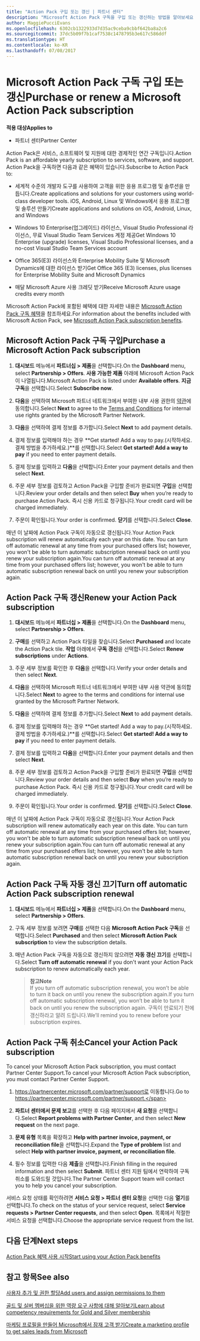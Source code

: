 ```yaml
---
title: "Action Pack 구입 또는 갱신 | 파트너 센터"
description: "Microsoft Action Pack 구독을 구입 또는 갱신하는 방법을 알아보세요."
author: MaggiePucciEvans
ms.openlocfilehash: 6302cb1322933d7d35ac9ceba9cbbf642ba8a2c6
ms.sourcegitcommit: 37dc5b09f7b1caf7538c1478795b3e617c586ddf
ms.translationtype: HT
ms.contentlocale: ko-KR
ms.lasthandoff: 07/08/2017
---
```

# <a name="purchase-or-renew-a-microsoft-action-pack-subscription"></a><span data-ttu-id="18da2-103">Microsoft Action Pack 구독 구입 또는 갱신</span><span class="sxs-lookup"><span data-stu-id="18da2-103">Purchase or renew a Microsoft Action Pack subscription</span></span>

**<span data-ttu-id="18da2-104">적용 대상</span><span class="sxs-lookup"><span data-stu-id="18da2-104">Applies to</span></span>**

-  <span data-ttu-id="18da2-105">파트너 센터</span><span class="sxs-lookup"><span data-stu-id="18da2-105">Partner Center</span></span>


<span data-ttu-id="18da2-106">Action Pack은 서비스, 소프트웨어 및 지원에 대한 경제적인 연간 구독입니다.</span><span class="sxs-lookup"><span data-stu-id="18da2-106">Action Pack is an affordable yearly subscription to services, software, and support.</span></span> <span data-ttu-id="18da2-107">Action Pack을 구독하면 다음과 같은 혜택이 있습니다.</span><span class="sxs-lookup"><span data-stu-id="18da2-107">Subscribe to Action Pack to:</span></span>

- <span data-ttu-id="18da2-108">세계적 수준의 개발자 도구를 사용하여 고객을 위한 응용 프로그램 및 솔루션을 만듭니다.</span><span class="sxs-lookup"><span data-stu-id="18da2-108">Create applications and solutions for your customers using world-class developer tools.</span></span> <span data-ttu-id="18da2-109">iOS, Android, Linux 및 Windows에서 응용 프로그램 및 솔루션 만들기</span><span class="sxs-lookup"><span data-stu-id="18da2-109">Create applications and solutions on iOS, Android, Linux, and Windows</span></span> 

- <span data-ttu-id="18da2-110">Windows 10 Enterprise(업그레이드) 라이선스, Visual Studio Professional 라이선스, 무료 Visual Studio Team Services 계정 제공</span><span class="sxs-lookup"><span data-stu-id="18da2-110">Get Windows 10 Enterprise (upgrade) licenses, Visual Studio Professional licenses, and a no-cost Visual Studio Team Services account</span></span> 

- <span data-ttu-id="18da2-111">Office 365(E3) 라이선스와 Enterprise Mobility Suite 및 Microsoft Dynamics에 대한 라이선스 받기</span><span class="sxs-lookup"><span data-stu-id="18da2-111">Get Office 365 (E3) licenses, plus licenses for Enterprise Mobility Suite and Microsoft Dynamics</span></span> 

- <span data-ttu-id="18da2-112">매달 Microsoft Azure 사용 크레딧 받기</span><span class="sxs-lookup"><span data-stu-id="18da2-112">Receive Microsoft Azure usage credits every month</span></span>

<span data-ttu-id="18da2-113">Microsoft Action Pack에 포함된 혜택에 대한 자세한 내용은 [Microsoft Action Pack 구독 혜택](mpn-action-pack-subscription-benefits.md)을 참조하세요.</span><span class="sxs-lookup"><span data-stu-id="18da2-113">For information about the benefits included with Microsoft Action Pack, see [Microsoft Action Pack subscription benefits](mpn-action-pack-subscription-benefits.md).</span></span> 


## <a name="purchase-a-microsoft-action-pack-subscription"></a><span data-ttu-id="18da2-114">Microsoft Action Pack 구독 구입</span><span class="sxs-lookup"><span data-stu-id="18da2-114">Purchase a Microsoft Action Pack subscription</span></span>

1. <span data-ttu-id="18da2-115">**대시보드** 메뉴에서 **파트너십 > 제품**을 선택합니다.</span><span class="sxs-lookup"><span data-stu-id="18da2-115">On the **Dashboard** menu, select **Partnership > Offers**.</span></span> <span data-ttu-id="18da2-116">**사용 가능한 제품** 아래에 Microsoft Action Pack이 나열됩니다.</span><span class="sxs-lookup"><span data-stu-id="18da2-116">Microsoft Action Pack is listed under **Available offers**.</span></span> <span data-ttu-id="18da2-117">**지금 구독**을 선택합니다.</span><span class="sxs-lookup"><span data-stu-id="18da2-117">Select **Subscribe now**.</span></span> 

2. <span data-ttu-id="18da2-118">**다음**을 선택하여 Microsoft 파트너 네트워크에서 부여한 내부 사용 권한의 [약관](https://go.microsoft.com/fwlink/?linkid=842232)에 동의합니다.</span><span class="sxs-lookup"><span data-stu-id="18da2-118">Select **Next** to agree to the [Terms and Conditions](https://go.microsoft.com/fwlink/?linkid=842232) for internal use rights granted by the Microsoft Partner Network.</span></span>  

3. <span data-ttu-id="18da2-119">**다음**을 선택하여 결제 정보를 추가합니다.</span><span class="sxs-lookup"><span data-stu-id="18da2-119">Select **Next** to add payment details.</span></span> 

4. <span data-ttu-id="18da2-120">결제 정보를 입력해야 하는 경우 **Get started! Add a way to pay.(시작하세요. 결제 방법을 추가하세요.)**를 선택합니다.</span><span class="sxs-lookup"><span data-stu-id="18da2-120">Select **Get started! Add a way to pay** if you need to enter payment details.</span></span> 

5. <span data-ttu-id="18da2-121">결제 정보를 입력하고 **다음**을 선택합니다.</span><span class="sxs-lookup"><span data-stu-id="18da2-121">Enter your payment details and then select **Next**.</span></span>

6. <span data-ttu-id="18da2-122">주문 세부 정보를 검토하고 Action Pack을 구입할 준비가 완료되면 **구입**을 선택합니다.</span><span class="sxs-lookup"><span data-stu-id="18da2-122">Review your order details and then select **Buy** when you’re ready to purchase Action Pack.</span></span> <span data-ttu-id="18da2-123">즉시 신용 카드로 청구됩니다.</span><span class="sxs-lookup"><span data-stu-id="18da2-123">Your credit card will be charged immediately.</span></span>

7. <span data-ttu-id="18da2-124">주문이 확인됩니다.</span><span class="sxs-lookup"><span data-stu-id="18da2-124">Your order is confirmed.</span></span> <span data-ttu-id="18da2-125">**닫기**를 선택합니다.</span><span class="sxs-lookup"><span data-stu-id="18da2-125">Select **Close**.</span></span>

<span data-ttu-id="18da2-126">매년 이 날짜에 Action Pack 구독이 자동으로 갱신됩니다.</span><span class="sxs-lookup"><span data-stu-id="18da2-126">Your Action Pack subscription will renew automatically each year on this date.</span></span> <span data-ttu-id="18da2-127">You can turn off automatic renewal at any time from your purchased offers list; however, you won't be able to turn automatic subscription renewal back on until you renew your subscription again.</span><span class="sxs-lookup"><span data-stu-id="18da2-127">You can turn off automatic renewal at any time from your purchased offers list; however, you won't be able to turn automatic subscription renewal back on until you renew your subscription again.</span></span> 


## <a name="renew-your-action-pack-subscription"></a><span data-ttu-id="18da2-128">Action Pack 구독 갱신</span><span class="sxs-lookup"><span data-stu-id="18da2-128">Renew your Action Pack subscription</span></span>

1. <span data-ttu-id="18da2-129">**대시보드** 메뉴에서 **파트너십 > 제품**을 선택합니다.</span><span class="sxs-lookup"><span data-stu-id="18da2-129">On the **Dashboard** menu, select **Partnership > Offers**.</span></span>  

2. <span data-ttu-id="18da2-130">**구매**를 선택하고 Action Pack 타일을 찾습니다.</span><span class="sxs-lookup"><span data-stu-id="18da2-130">Select **Purchased** and locate the Action Pack tile.</span></span> <span data-ttu-id="18da2-131">**작업** 아래에서 **구독 갱신**을 선택합니다.</span><span class="sxs-lookup"><span data-stu-id="18da2-131">Select **Renew subscriptions** under **Actions**.</span></span>  

3. <span data-ttu-id="18da2-132">주문 세부 정보를 확인한 후 **다음**을 선택합니다.</span><span class="sxs-lookup"><span data-stu-id="18da2-132">Verify your order details and then select **Next**.</span></span>

4. <span data-ttu-id="18da2-133">**다음**을 선택하여 Microsoft 파트너 네트워크에서 부여한 내부 사용 약관에 동의합니다.</span><span class="sxs-lookup"><span data-stu-id="18da2-133">Select **Next** to agree to the terms and conditions for internal use granted by the Microsoft Partner Network.</span></span>  

5. <span data-ttu-id="18da2-134">**다음**을 선택하여 결제 정보를 추가합니다.</span><span class="sxs-lookup"><span data-stu-id="18da2-134">Select **Next** to add payment details.</span></span> 

6. <span data-ttu-id="18da2-135">결제 정보를 입력해야 하는 경우 **Get started! Add a way to pay.(시작하세요. 결제 방법을 추가하세요.)**를 선택합니다.</span><span class="sxs-lookup"><span data-stu-id="18da2-135">Select **Get started! Add a way to pay** if you need to enter payment details.</span></span> 

7. <span data-ttu-id="18da2-136">결제 정보를 입력하고 **다음**을 선택합니다.</span><span class="sxs-lookup"><span data-stu-id="18da2-136">Enter your payment details and then select **Next**.</span></span>

8. <span data-ttu-id="18da2-137">주문 세부 정보를 검토하고 Action Pack을 구입할 준비가 완료되면 **구입**을 선택합니다.</span><span class="sxs-lookup"><span data-stu-id="18da2-137">Review your order details and then select **Buy** when you’re ready to purchase Action Pack.</span></span> <span data-ttu-id="18da2-138">즉시 신용 카드로 청구됩니다.</span><span class="sxs-lookup"><span data-stu-id="18da2-138">Your credit card will be charged immediately.</span></span>

9. <span data-ttu-id="18da2-139">주문이 확인됩니다.</span><span class="sxs-lookup"><span data-stu-id="18da2-139">Your order is confirmed.</span></span> <span data-ttu-id="18da2-140">**닫기**를 선택합니다.</span><span class="sxs-lookup"><span data-stu-id="18da2-140">Select **Close**.</span></span>

<span data-ttu-id="18da2-141">매년 이 날짜에 Action Pack 구독이 자동으로 갱신됩니다.</span><span class="sxs-lookup"><span data-stu-id="18da2-141">Your Action Pack subscription will renew automatically each year on this date.</span></span> <span data-ttu-id="18da2-142">You can turn off automatic renewal at any time from your purchased offers list; however, you won't be able to turn automatic subscription renewal back on until you renew your subscription again.</span><span class="sxs-lookup"><span data-stu-id="18da2-142">You can turn off automatic renewal at any time from your purchased offers list; however, you won't be able to turn automatic subscription renewal back on until you renew your subscription again.</span></span> 


## <a name="turn-off-automatic-action-pack-subscription-renewal"></a><span data-ttu-id="18da2-143">Action Pack 구독 자동 갱신 끄기</span><span class="sxs-lookup"><span data-stu-id="18da2-143">Turn off automatic Action Pack subscription renewal</span></span>

1. <span data-ttu-id="18da2-144">**대시보드** 메뉴에서 **파트너십 > 제품**을 선택합니다.</span><span class="sxs-lookup"><span data-stu-id="18da2-144">On the **Dashboard** menu, select **Partnership > Offers**.</span></span> 

2. <span data-ttu-id="18da2-145">구독 세부 정보를 보려면 **구매**를 선택한 다음 **Microsoft Action Pack 구독**을 선택합니다.</span><span class="sxs-lookup"><span data-stu-id="18da2-145">Select **Purchased** and then select **Microsoft Action Pack subscription** to view the subscription details.</span></span> 

3. <span data-ttu-id="18da2-146">매년 Action Pack 구독을 자동으로 갱신하지 않으려면 **자동 갱신 끄기**를 선택합니다.</span><span class="sxs-lookup"><span data-stu-id="18da2-146">Select **Turn off automatic renewal** if you don't want your Action Pack subscription to renew automatically each year.</span></span> 

    >**<span data-ttu-id="18da2-147">참고</span><span class="sxs-lookup"><span data-stu-id="18da2-147">Note</span></span>**<br>
    <span data-ttu-id="18da2-148">If you turn off automatic subscription renewal, you won’t be able to turn it back on until you renew the subscription again.</span><span class="sxs-lookup"><span data-stu-id="18da2-148">If you turn off automatic subscription renewal, you won’t be able to turn it back on until you renew the subscription again.</span></span> <span data-ttu-id="18da2-149">구독이 만료되기 전에 갱신하라고 알려 드립니다.</span><span class="sxs-lookup"><span data-stu-id="18da2-149">We’ll remind you to renew before your subscription expires.</span></span>


## <a name="cancel-your-action-pack-subscription"></a><span data-ttu-id="18da2-150">Action Pack 구독 취소</span><span class="sxs-lookup"><span data-stu-id="18da2-150">Cancel your Action Pack subscription</span></span>

<span data-ttu-id="18da2-151">To cancel your Microsoft Action Pack subscription, you must contact Partner Center Support.</span><span class="sxs-lookup"><span data-stu-id="18da2-151">To cancel your Microsoft Action Pack subscription, you must contact Partner Center Support.</span></span>

1. <span data-ttu-id="18da2-152">https://partnercenter.microsoft.com/partner/support로 이동합니다.</span><span class="sxs-lookup"><span data-stu-id="18da2-152">Go to https://partnercenter.microsoft.com/partner/support.</span></span>

2. <span data-ttu-id="18da2-153">**파트너 센터에서 문제 보고**를 선택한 후 다음 페이지에서 **새 요청**을 선택합니다.</span><span class="sxs-lookup"><span data-stu-id="18da2-153">Select **Report problems with Partner Center**, and then select **New request** on the next page.</span></span>

3. <span data-ttu-id="18da2-154">**문제 유형** 목록을 확장하고 **Help with partner invoice, payment, or reconciliation file**을 선택합니다.</span><span class="sxs-lookup"><span data-stu-id="18da2-154">Expand the **Type of problem** list and select **Help with partner invoice, payment, or reconciliation file**.</span></span> 

4. <span data-ttu-id="18da2-155">필수 정보를 입력한 다음 **제출**을 선택합니다.</span><span class="sxs-lookup"><span data-stu-id="18da2-155">Finish filling in the required information and then select **Submit**.</span></span> <span data-ttu-id="18da2-156">파트너 센터 지원 팀에서 연락하여 구독 취소를 도와드릴 것입니다.</span><span class="sxs-lookup"><span data-stu-id="18da2-156">The Partner Center Support team will contact you to help you cancel your subscription.</span></span>

<span data-ttu-id="18da2-157">서비스 요청 상태를 확인하려면 **서비스 요청 > 파트너 센터 요청**을 선택한 다음 **열기**를 선택합니다.</span><span class="sxs-lookup"><span data-stu-id="18da2-157">To check on the status of your service request, select **Service requests > Partner Center requests**, and then select **Open**.</span></span> <span data-ttu-id="18da2-158">목록에서 적절한 서비스 요청을 선택합니다.</span><span class="sxs-lookup"><span data-stu-id="18da2-158">Choose the appropriate service request from the list.</span></span>  

 
## <a name="next-steps"></a><span data-ttu-id="18da2-159">다음 단계</span><span class="sxs-lookup"><span data-stu-id="18da2-159">Next steps</span></span>

[<span data-ttu-id="18da2-160">Action Pack 혜택 사용 시작</span><span class="sxs-lookup"><span data-stu-id="18da2-160">Start using your Action Pack benefits</span></span>](manage-your-partner-network-benefits.md)


## <a name="see-also"></a><span data-ttu-id="18da2-161">참고 항목</span><span class="sxs-lookup"><span data-stu-id="18da2-161">See also</span></span>

[<span data-ttu-id="18da2-162">사용자 추가 및 권한 할당</span><span class="sxs-lookup"><span data-stu-id="18da2-162">Add users and assign permissions to them</span></span>](create-user-accounts-and-set-permissions.md)

[<span data-ttu-id="18da2-163">골드 및 실버 멤버십을 위한 역량 요구 사항에 대해 알아보기</span><span class="sxs-lookup"><span data-stu-id="18da2-163">Learn about competency requirements for Gold and Silver membership</span></span>](learn-about-competencies.md)

[<span data-ttu-id="18da2-164">마케팅 프로필을 만들어 Microsoft에서 잠재 고객 받기</span><span class="sxs-lookup"><span data-stu-id="18da2-164">Create a marketing profile to get sales leads from Microsoft</span></span>](create-a-marketing-profile.md)



